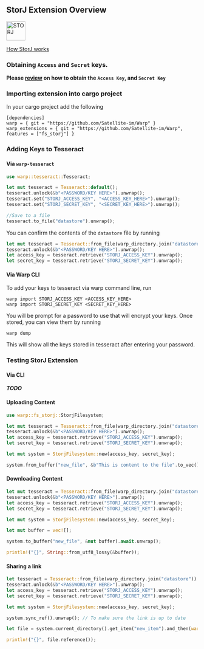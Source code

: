 ## StorJ Extension Overview


<img src="https://assets-global.website-files.com/602eda09fc78afc76e9706b6/621e48c4119670aeeb4309f0_storj-logo-type-ukr.svg" alt="STORJ" height="50">

[How StorJ works](https://www.storj.io/how-it-works)

### Obtaining `Access` and `Secret` keys.

**Please [review](https://docs.storj.io/dcs/getting-started/quickstart-aws-sdk-and-hosted-gateway-mt/) on how to obtain the `Access Key`, and `Secret Key`**

### Importing extension into cargo project

In your cargo project add the following

```
[dependencies]
warp = { git = "https://github.com/Satellite-im/Warp" }
warp_extensions = { git = "https://github.com/Satellite-im/Warp", features = ["fs_storj"] }
```

### Adding Keys to Tesseract

#### Via `warp-tesseract`

```rust
use warp::tesseract::Tesseract;

let mut tesseract = Tesseract::default();
tesseract.unlock(&b"<PASSWORD/KEY HERE>").unwrap();
tesseract.set("STORJ_ACCESS_KEY", "<ACCESS_KEY_HERE>").unwrap();
tesseract.set("STORJ_SECRET_KEY", "<SECRET_KEY_HERE>").unwrap();

//Save to a file
tesseract.to_file("datastore").unwrap();
```

You can confirm the contents of the `datastore` file by running

```rust
let mut tesseract = Tesseract::from_file(warp_directory.join("datastore")).unwrap_or_default();
tesseract.unlock(&b"<PASSWORD/KEY HERE>").unwrap();
let access_key = tesseract.retrieve("STORJ_ACCESS_KEY").unwrap();
let secret_key = tesseract.retrieve("STORJ_SECRET_KEY").unwrap();
```

#### Via Warp CLI
To add your keys to tesseract via warp command line, run 

```
warp import STORJ_ACCESS_KEY <ACCESS_KEY_HERE>
warp import STORJ_SECRET_KEY <SECRET_KEY_HERE>
```

You will be prompt for a password to use that will encrypt your keys. Once stored, you can view them by running

```
warp dump
```

This will show all the keys stored in tesseract after entering your password. 


### Testing StorJ Extension

#### Via CLI

***TODO***

#### Uploading Content

```rust
use warp::fs_storj::StorjFilesystem;

let mut tesseract = Tesseract::from_file(warp_directory.join("datastore")).unwrap_or_default();
tesseract.unlock(&b"<PASSWORD/KEY HERE>").unwrap();
let access_key = tesseract.retrieve("STORJ_ACCESS_KEY").unwrap();
let secret_key = tesseract.retrieve("STORJ_SECRET_KEY").unwrap();

let mut system = StorjFilesystem::new(access_key, secret_key);

system.from_buffer("new_file", &b"This is content to the file".to_vec()).await.unwrap();
```

#### Downloading Content

```rust
let mut tesseract = Tesseract::from_file(warp_directory.join("datastore")).unwrap_or_default();
tesseract.unlock(&b"<PASSWORD/KEY HERE>").unwrap();
let access_key = tesseract.retrieve("STORJ_ACCESS_KEY").unwrap();
let secret_key = tesseract.retrieve("STORJ_SECRET_KEY").unwrap();

let mut system = StorjFilesystem::new(access_key, secret_key);

let mut buffer = vec![];

system.to_buffer("new_file", &mut buffer).await.unwrap();

println!("{}", String::from_utf8_lossy(&buffer));
```

#### Sharing a link


```rust
let tesseract = Tesseract::from_file(warp_directory.join("datastore")).unwrap_or_default();
tesseract.unlock(&b"<PASSWORD/KEY HERE>").unwrap();
let access_key = tesseract.retrieve("STORJ_ACCESS_KEY").unwrap();
let secret_key = tesseract.retrieve("STORJ_SECRET_KEY").unwrap();

let mut system = StorjFilesystem::new(access_key, secret_key);

system.sync_ref().unwrap(); // To make sure the link is up to date

let file = system.current_directory().get_item("new_item").and_then(warp::item::Item::get_file).unwrap();

println!("{}", file.reference());
```
